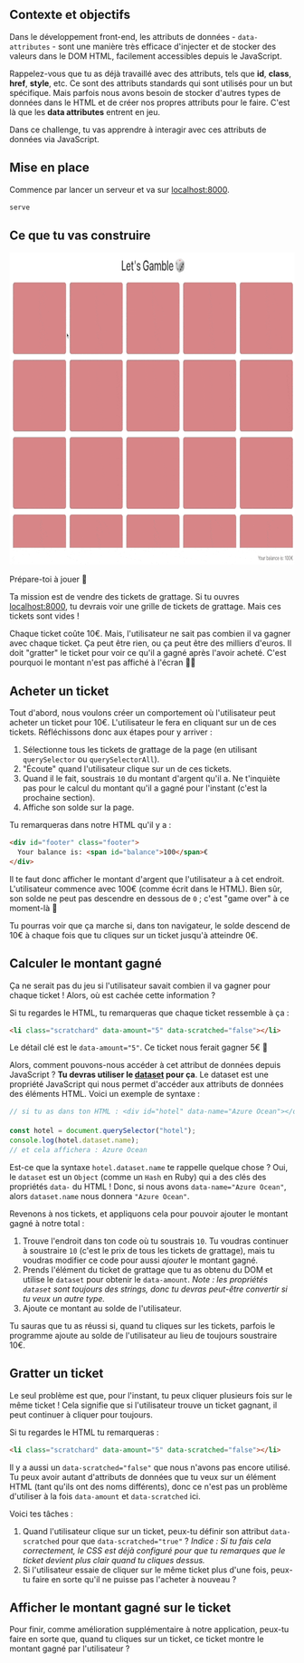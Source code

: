 ## Contexte et objectifs

Dans le développement front-end, les attributs de données - `data-attributes` - sont une manière très efficace d'injecter et de stocker des valeurs dans le DOM HTML, facilement accessibles depuis le JavaScript.

Rappelez-vous que tu as déjà travaillé avec des attributs, tels que **id**, **class**, **href**, **style**, etc. Ce sont des attributs standards qui sont utilisés pour un but spécifique. Mais parfois nous avons besoin de stocker d'autres types de données dans le HTML et de créer nos propres attributs pour le faire. C'est là que les **data attributes** entrent en jeu.

Dans ce challenge, tu vas apprendre à interagir avec ces attributs de données via JavaScript.

## Mise en place

Commence par lancer un serveur et va sur [localhost:8000](http://localhost:8000).

```bash
serve
```

## Ce que tu vas construire

<img src="https://raw.githubusercontent.com/lewagon/fullstack-images/master/frontend/scratchcards.gif"  width="800" height="552">

Prépare-toi à jouer 🎲

Ta mission est de vendre des tickets de grattage. Si tu ouvres [localhost:8000](http://localhost:8000), tu devrais voir une grille de tickets de grattage. Mais ces tickets sont vides !

Chaque ticket coûte 10€. Mais, l'utilisateur ne sait pas combien il va gagner avec chaque ticket. Ça peut être rien, ou ça peut être des milliers d'euros. Il doit "gratter" le ticket pour voir ce qu'il a gagné après l'avoir acheté. C'est pourquoi le montant n'est pas affiché à l'écran 😶‍🌫️

## Acheter un ticket

Tout d'abord, nous voulons créer un comportement où l'utilisateur peut acheter un ticket pour 10€. L'utilisateur le fera en cliquant sur un de ces tickets. Réfléchissons donc aux étapes pour y arriver :

1. Sélectionne tous les tickets de grattage de la page (en utilisant `querySelector` ou `querySelectorAll`).
2. "Écoute" quand l'utilisateur clique sur un de ces tickets.
3. Quand il le fait, soustrais `10` du montant d'argent qu'il a. Ne t'inquiète pas pour le calcul du montant qu'il a gagné pour l'instant (c'est la prochaine section).
4. Affiche son solde sur la page.

Tu remarqueras dans notre HTML qu'il y a :

```html
<div id="footer" class="footer">
  Your balance is: <span id="balance">100</span>€
</div>
```

Il te faut donc afficher le montant d'argent que l'utilisateur a à cet endroit. L'utilisateur commence avec 100€ (comme écrit dans le HTML). Bien sûr, son solde ne peut pas descendre en dessous de `0` ; c'est "game over" à ce moment-là 👾

Tu pourras voir que ça marche si, dans ton navigateur, le solde descend de 10€ à chaque fois que tu cliques sur un ticket jusqu'à atteindre 0€.

## Calculer le montant gagné

Ça ne serait pas du jeu si l'utilisateur savait combien il va gagner pour chaque ticket ! Alors, où est cachée cette information ?

Si tu regardes le HTML, tu remarqueras que chaque ticket ressemble à ça :

```html
<li class="scratchard" data-amount="5" data-scratched="false"></li>
```

Le détail clé est le `data-amount="5"`. Ce ticket nous ferait gagner 5€ 🎉

Alors, comment pouvons-nous accéder à cet attribut de données depuis JavaScript ? **Tu devras utiliser le [dataset](https://developer.mozilla.org/en-US/docs/Web/API/HTMLElement/dataset) pour ça**. Le dataset est une propriété JavaScript qui nous permet d'accéder aux attributs de données des éléments HTML. Voici un exemple de syntaxe :

```js
// si tu as dans ton HTML : <div id="hotel" data-name="Azure Ocean"></div>

const hotel = document.querySelector("hotel");
console.log(hotel.dataset.name);
// et cela affichera : Azure Ocean
```

Est-ce que la syntaxe `hotel.dataset.name` te rappelle quelque chose ? Oui, le `dataset` est un `Object` (comme un `Hash` en Ruby) qui a des clés des propriétés `data-` du HTML ! Donc, si nous avons `data-name="Azure Ocean"`, alors `dataset.name` nous donnera `"Azure Ocean"`.

Revenons à nos tickets, et appliquons cela pour pouvoir ajouter le montant gagné à notre total :

1. Trouve l'endroit dans ton code où tu soustrais `10`. Tu voudras continuer à soustraire `10` (c'est le prix de tous les tickets de grattage), mais tu voudras modifier ce code pour aussi _ajouter_ le montant gagné.
2. Prends l'élément du ticket de grattage que tu as obtenu du DOM et utilise le `dataset` pour obtenir le `data-amount`. _Note : les propriétés `dataset` sont toujours des strings, donc tu devras peut-être convertir si tu veux un autre type._
3. Ajoute ce montant au solde de l'utilisateur.

Tu sauras que tu as réussi si, quand tu cliques sur les tickets, parfois le programme ajoute au solde de l'utilisateur au lieu de toujours soustraire 10€.

## Gratter un ticket

Le seul problème est que, pour l'instant, tu peux cliquer plusieurs fois sur le même ticket ! Cela signifie que si l'utilisateur trouve un ticket gagnant, il peut continuer à cliquer pour toujours.

Si tu regardes le HTML tu remarqueras :

```html
<li class="scratchard" data-amount="5" data-scratched="false"></li>
```

Il y a aussi un `data-scratched="false"` que nous n'avons pas encore utilisé. Tu peux avoir autant d'attributs de données que tu veux sur un élément HTML (tant qu'ils ont des noms différents), donc ce n'est pas un problème d'utiliser à la fois `data-amount` et `data-scratched` ici.

Voici tes tâches :

1. Quand l'utilisateur clique sur un ticket, peux-tu définir son attribut `data-scratched` pour que `data-scratched="true"` ? _Indice : Si tu fais cela correctement, le CSS est déjà configuré pour que tu remarques que le ticket devient plus clair quand tu cliques dessus._
2. Si l'utilisateur essaie de cliquer sur le même ticket plus d'une fois, peux-tu faire en sorte qu'il ne puisse pas l'acheter à nouveau ?

## Afficher le montant gagné sur le ticket

Pour finir, comme amélioration supplémentaire à notre application, peux-tu faire en sorte que, quand tu cliques sur un ticket, ce ticket montre le montant gagné par l'utilisateur ?
